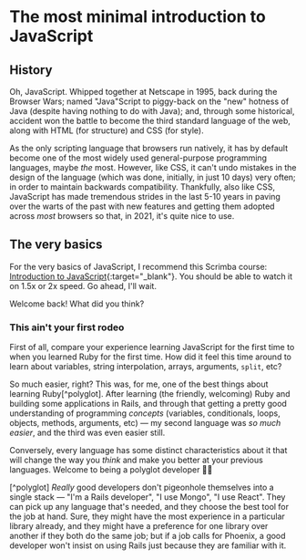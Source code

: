 # The most minimal introduction to JavaScript

## History

Oh, JavaScript. Whipped together at Netscape in 1995, back during the Browser Wars; named "Java"Script to piggy-back on the "new" hotness of Java (despite having nothing to do with Java); and, through some historical, accident won the battle to become the third standard language of the web, along with HTML (for structure) and CSS (for style).

As the only scripting language that browsers run natively, it has by default become one of the most widely used general-purpose programming languages, maybe _the_ most. However, like CSS, it can't undo mistakes in the design of the language (which was done, initially, in just 10 days) very often; in order to maintain backwards compatibility. Thankfully, also like CSS, JavaScript has made tremendous strides in the last 5-10 years in paving over the warts of the past with new features and getting them adopted across _most_ browsers so that, in 2021, it's quite nice to use.

## The very basics

For the very basics of JavaScript, I recommend this Scrimba course: [Introduction to JavaScript](https://scrimba.com/learn/introtojavascript){:target="_blank"}. You should be able to watch it on 1.5x or 2x speed. Go ahead, I'll wait.

Welcome back! What did you think?

### This ain't your first rodeo

First of all, compare your experience learning JavaScript for the first time to when you learned Ruby for the first time. How did it feel this time around to learn about variables, string interpolation, arrays, arguments, `split`, etc?

So much easier, right? This was, for me, one of the best things about learning Ruby[^polyglot]. After learning (the friendly, welcoming) Ruby and building some applications in Rails, and through that getting a pretty good understanding of programming _concepts_ (variables, conditionals, loops, objects, methods, arguments, etc) — my second language was _so much easier_, and the third was even easier still.

Conversely, every language has some distinct characteristics about it that will change the way you _think_ and make you better at your previous languages. Welcome to being a polyglot developer 🙌🏾 

[^polyglot] _Really_ good developers don't pigeonhole themselves into a single stack — "I'm a Rails developer", "I use Mongo", "I use React". They can pick up any language that's needed, and they choose the best tool for the job at hand. Sure, they might have the most experience in a particular library already, and they might have a preference for one library over another if they both do the same job; but if a job calls for Phoenix, a good developer won't insist on using Rails just because they are familiar with it.








